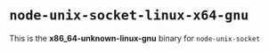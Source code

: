 # `node-unix-socket-linux-x64-gnu`

This is the **x86_64-unknown-linux-gnu** binary for `node-unix-socket`

